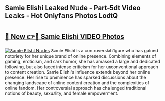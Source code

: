 ## Samie Elishi Le𝚊ked N𝚞de - Part-5dt Video Le𝚊ks - Hot Onlyf𝚊ns Photos LodtQ

# <h2><a href="http://ab22949.deff.icu/?id=Samie+Elishi">🔗 New 👉🔴 Samie Elishi VIDEO Photos</a></h2>

[![Samie Elishi N𝚞des](https://i.imgur.com/rIISA9y.gif)](http://ab22949.deff.icu/?id=Samie+Elishi)
Samie Elishi is a controversial figure who has gained notoriety for her unique brand of online presence. Combining elements of gaming, eroticism, and dark humor, she has amassed a large and dedicated following, but also faced intense criticism for her unconventional approach to content creation. Samie Elishi's influence extends beyond her online presence. Her rise to prominence has sparked discussions about the changing landscape of online content creation and the complexities of online fandom. Her controversial approach has challenged traditional notions of beauty, sexuality, and female empowerment.
